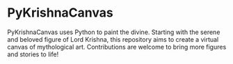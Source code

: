 # PyKrishnaCanvas
PyKrishnaCanvas uses Python to paint the divine. Starting with the serene and beloved figure of Lord Krishna, this repository aims to create a virtual canvas of mythological art. Contributions are welcome to bring more figures and stories to life!
